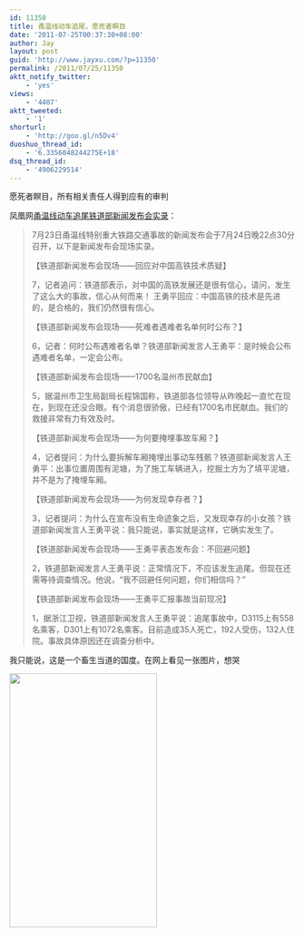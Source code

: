 ```yaml
---
id: 11350
title: 甬温线动车追尾，愿死者瞑目
date: '2011-07-25T00:37:30+08:00'
author: Jay
layout: post
guid: 'http://www.jayxu.com/?p=11350'
permalink: /2011/07/25/11350
aktt_notify_twitter:
    - 'yes'
views:
    - '4407'
aktt_tweeted:
    - '1'
shorturl:
    - 'http://goo.gl/n5Dv4'
duoshuo_thread_id:
    - '6.3356048244275E+18'
dsq_thread_id:
    - '4906229514'
---
```


<p>愿死者瞑目，所有相关责任人得到应有的审判</p>
<p>凤凰网<a href="http://news.ifeng.com/mainland/special/wzdongchetuogui/content-3/detail_2011_07/24/7907918_0.shtml" target="_blank">甬温线动车追尾铁道部新闻发布会实录</a>：</p>
<blockquote>
	<p>7月23日甬温线特别重大铁路交通事故的新闻发布会于7月24日晚22点30分召开，以下是新闻发布会现场实录。</p>
	<p>【铁道部新闻发布会现场&mdash;&mdash;回应对中国高铁技术质疑】</p>
	<p>7，记者追问：铁道部表示，对中国的高铁发展还是很有信心，请问，发生了这么大的事故，信心从何而来！ 王勇平回应：中国高铁的技术是先进的，是合格的，我们仍然很有信心。</p>
	<p>【铁道部新闻发布会现场&mdash;&mdash;死难者遇难者名单何时公布？】</p>
	<p>6，记者：何时公布遇难者名单？铁道部新闻发言人王勇平：是时候会公布遇难者名单，一定会公布。</p>
	<p>【铁道部新闻发布会现场&mdash;&mdash;1700名温州市民献血】</p>
	<p>5，据温州市卫生局副局长程锦国称，铁道部各位领导从昨晚起一直忙在现在，到现在还没合眼。有个消息很骄傲，已经有1700名市民献血。我们的救援非常有力有效及时。</p>
	<p>【铁道部新闻发布会现场&mdash;&mdash;为何要掩埋事故车厢？】</p>
	<p>4，记者提问：为什么要拆解车厢掩埋出事动车残骸？铁道部新闻发言人王勇平：出事位置周围有泥塘，为了施工车辆进入，挖掘土方为了填平泥塘，并不是为了掩埋车厢。</p>
	<p>【铁道部新闻发布会现场&mdash;&mdash;为何发现幸存者？】</p>
	<p>3，记者提问：为什么在宣布没有生命迹象之后，又发现幸存的小女孩？铁道部新闻发言人王勇平说：我只能说，事实就是这样，它确实发生了。</p>
	<p>【铁道部新闻发布会现场&mdash;&mdash;王勇平表态发布会：不回避问题】</p>
	<p>2，铁道部新闻发言人王勇平说：正常情况下，不应该发生追尾。但现在还需等待调查情况。他说，&ldquo;我不回避任何问题，你们相信吗？&rdquo;</p>
	<p>【铁道部新闻发布会现场&mdash;&mdash;王勇平汇报事故当前现况】</p>
	<p>1，据浙江卫视，铁道部新闻发言人王勇平说：追尾事故中，D3115上有558名乘客，D301上有1072名乘客。目前造成35人死亡，192人受伤，132人住院。事故具体原因还在调查分析中。</p>
</blockquote>
<p>我只能说，这是一个畜生当道的国度。在网上看见一张图片，想哭</p>
<p><a href="http://www.jayxu.com/log/wp-content/uploads/2011/07/201172505301385867.jpg"><img alt="" class="alignnone size-full wp-image-11352" height="448" src="http://www.jayxu.com/log/wp-content/uploads/2011/07/201172505301385867.jpg" title="201172505301385867" width="260" /></a></p>
